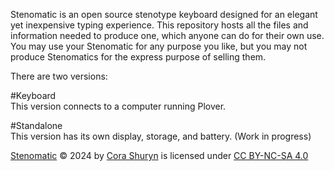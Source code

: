 Stenomatic is an open source stenotype keyboard designed for an elegant yet inexpensive typing experience. This repository hosts all the files and information needed to produce one, which anyone can do for their own use. You may use your Stenomatic for any purpose you like, but you may not produce Stenomatics for the express purpose of selling them.

There are two versions:

#Keyboard  
This version connects to a computer running Plover.

#Standalone  
This version has its own display, storage, and battery. (Work in progress)

[Stenomatic](https://github.com/scarlettekk/stenomatic) © 2024 by [Cora Shuryn](https://github.com/scarlettekk/) is licensed under [CC BY-NC-SA 4.0](https://creativecommons.org/licenses/by-nc-sa/4.0/?ref=chooser-v1)

